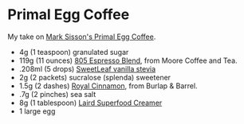 # Primal Egg Coffee

My take on [Mark Sisson's Primal Egg Coffee](https://www.marksdailyapple.com/primal-egg-coffee/).

- 4g (1 teaspoon) granulated sugar
- 119g (11 ounces) [805 Espresso Blend](https://store.moorecoffee.com/805-espresso-blend-p348.aspx), from Moore Coffee and Tea.
- .208ml (5 drops) [SweetLeaf vanilla stevia](https://www.sweetleaf.com/collections/stevia-sweet-drops/products/sweetleaf-sweetdrops-vanillacreme-4oz)
- 2g (2 packets) sucralose (splenda) sweetener
- 1.5g (2 dashes) [Royal Cinnamon](https://www.burlapandbarrel.com/products/royal-cinnamon), from Burlap & Barrel.
- .7g (2 pinches) sea salt
- 8g (1 tablespoon) [Laird Superfood Creamer](https://lairdsuperfood.com/products/superfood-creamer-original)
- 1 large egg
<!--stackedit_data:
eyJoaXN0b3J5IjpbNjkzNTgyNDczLDYxMTY4ODAxMSwtMTA5NT
cyMTY5MSwxODcyNjA0NTAzLDEwODI3Njc5MTgsLTczMzYyOTM5
MV19
-->